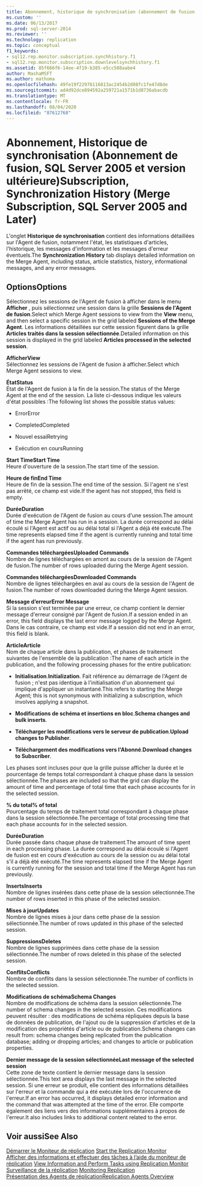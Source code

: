 ```yaml
---
title: Abonnement, historique de synchronisation (abonnement de fusion, SQL Server 2005 et versions ultérieures) | Microsoft Docs
ms.custom: ''
ms.date: 06/13/2017
ms.prod: sql-server-2014
ms.reviewer: ''
ms.technology: replication
ms.topic: conceptual
f1_keywords:
- sql12.rep.monitor.subscription.synchhistory.f1
- sql12.rep.monitor.subscription.downlevelsynchhistory.f1
ms.assetid: 85f666f6-14ee-4f19-b385-e5cc508aabe4
author: MashaMSFT
ms.author: mathoma
ms.openlocfilehash: 49fe19f22976116813ac2454b2d08fc1fe47d8de
ms.sourcegitcommit: ad4d92dce894592a259721a1571b1d8736abacdb
ms.translationtype: MT
ms.contentlocale: fr-FR
ms.lasthandoff: 08/04/2020
ms.locfileid: "87612768"
---
```

# <a name="subscription-synchronization-history-merge-subscription-sql-server-2005-and-later"></a><span data-ttu-id="e83c6-102">Abonnement, Historique de synchronisation (Abonnement de fusion, SQL Server 2005 et version ultérieure)</span><span class="sxs-lookup"><span data-stu-id="e83c6-102">Subscription, Synchronization History (Merge Subscription, SQL Server 2005 and Later)</span></span>
  <span data-ttu-id="e83c6-103">L'onglet **Historique de synchronisation** contient des informations détaillées sur l'Agent de fusion, notamment l'état, les statistiques d'articles, l'historique, les messages d'information et les messages d'erreur éventuels.</span><span class="sxs-lookup"><span data-stu-id="e83c6-103">The **Synchronization History** tab displays detailed information on the Merge Agent, including status, article statistics, history, informational messages, and any error messages.</span></span>  
  
## <a name="options"></a><span data-ttu-id="e83c6-104">Options</span><span class="sxs-lookup"><span data-stu-id="e83c6-104">Options</span></span>  
 <span data-ttu-id="e83c6-105">Sélectionnez les sessions de l'Agent de fusion à afficher dans le menu **Afficher** , puis sélectionnez une session dans la grille **Sessions de l'Agent de fusion**.</span><span class="sxs-lookup"><span data-stu-id="e83c6-105">Select which Merge Agent sessions to view from the **View** menu, and then select a specific session in the grid labeled **Sessions of the Merge Agent**.</span></span> <span data-ttu-id="e83c6-106">Les informations détaillées sur cette session figurent dans la grille **Articles traités dans la session sélectionnée**.</span><span class="sxs-lookup"><span data-stu-id="e83c6-106">Detailed information on this session is displayed in the grid labeled **Articles processed in the selected session**.</span></span>  
  
 <span data-ttu-id="e83c6-107">**Afficher**</span><span class="sxs-lookup"><span data-stu-id="e83c6-107">**View**</span></span>  
 <span data-ttu-id="e83c6-108">Sélectionnez les sessions de l'Agent de fusion à afficher.</span><span class="sxs-lookup"><span data-stu-id="e83c6-108">Select which Merge Agent sessions to view.</span></span>  
  
 <span data-ttu-id="e83c6-109">**État**</span><span class="sxs-lookup"><span data-stu-id="e83c6-109">**Status**</span></span>  
 <span data-ttu-id="e83c6-110">État de l'Agent de fusion à la fin de la session.</span><span class="sxs-lookup"><span data-stu-id="e83c6-110">The status of the Merge Agent at the end of the session.</span></span> <span data-ttu-id="e83c6-111">La liste ci-dessous indique les valeurs d'état possibles :</span><span class="sxs-lookup"><span data-stu-id="e83c6-111">The following list shows the possible status values:</span></span>  
  
-   <span data-ttu-id="e83c6-112">Error</span><span class="sxs-lookup"><span data-stu-id="e83c6-112">Error</span></span>  
  
-   <span data-ttu-id="e83c6-113">Completed</span><span class="sxs-lookup"><span data-stu-id="e83c6-113">Completed</span></span>  
  
-   <span data-ttu-id="e83c6-114">Nouvel essai</span><span class="sxs-lookup"><span data-stu-id="e83c6-114">Retrying</span></span>  
  
-   <span data-ttu-id="e83c6-115">Exécution en cours</span><span class="sxs-lookup"><span data-stu-id="e83c6-115">Running</span></span>  
  
 <span data-ttu-id="e83c6-116">**Start Time**</span><span class="sxs-lookup"><span data-stu-id="e83c6-116">**Start Time**</span></span>  
 <span data-ttu-id="e83c6-117">Heure d'ouverture de la session.</span><span class="sxs-lookup"><span data-stu-id="e83c6-117">The start time of the session.</span></span>  
  
 <span data-ttu-id="e83c6-118">**Heure de fin**</span><span class="sxs-lookup"><span data-stu-id="e83c6-118">**End Time**</span></span>  
 <span data-ttu-id="e83c6-119">Heure de fin de la session.</span><span class="sxs-lookup"><span data-stu-id="e83c6-119">The end time of the session.</span></span> <span data-ttu-id="e83c6-120">Si l'agent ne s'est pas arrêté, ce champ est vide.</span><span class="sxs-lookup"><span data-stu-id="e83c6-120">If the agent has not stopped, this field is empty.</span></span>  
  
 <span data-ttu-id="e83c6-121">**Durée**</span><span class="sxs-lookup"><span data-stu-id="e83c6-121">**Duration**</span></span>  
 <span data-ttu-id="e83c6-122">Durée d'exécution de l'Agent de fusion au cours d'une session.</span><span class="sxs-lookup"><span data-stu-id="e83c6-122">The amount of time the Merge Agent has run in a session.</span></span> <span data-ttu-id="e83c6-123">La durée correspond au délai écoulé si l'Agent est actif ou au délai total si l'Agent a déjà été exécuté.</span><span class="sxs-lookup"><span data-stu-id="e83c6-123">The time represents elapsed time if the agent is currently running and total time if the agent has run previously.</span></span>  
  
 <span data-ttu-id="e83c6-124">**Commandes téléchargées**</span><span class="sxs-lookup"><span data-stu-id="e83c6-124">**Uploaded Commands**</span></span>  
 <span data-ttu-id="e83c6-125">Nombre de lignes téléchargées en amont au cours de la session de l'Agent de fusion.</span><span class="sxs-lookup"><span data-stu-id="e83c6-125">The number of rows uploaded during the Merge Agent session.</span></span>  
  
 <span data-ttu-id="e83c6-126">**Commandes téléchargées**</span><span class="sxs-lookup"><span data-stu-id="e83c6-126">**Downloaded Commands**</span></span>  
 <span data-ttu-id="e83c6-127">Nombre de lignes téléchargées en aval au cours de la session de l'Agent de fusion.</span><span class="sxs-lookup"><span data-stu-id="e83c6-127">The number of rows downloaded during the Merge Agent session.</span></span>  
  
 <span data-ttu-id="e83c6-128">**Message d’erreur**</span><span class="sxs-lookup"><span data-stu-id="e83c6-128">**Error Message**</span></span>  
 <span data-ttu-id="e83c6-129">Si la session s'est terminée par une erreur, ce champ contient le dernier message d'erreur consigné par l'Agent de fusion.</span><span class="sxs-lookup"><span data-stu-id="e83c6-129">If a session ended in an error, this field displays the last error message logged by the Merge Agent.</span></span> <span data-ttu-id="e83c6-130">Dans le cas contraire, ce champ est vide.</span><span class="sxs-lookup"><span data-stu-id="e83c6-130">If a session did not end in an error, this field is blank.</span></span>  
  
 <span data-ttu-id="e83c6-131">**Article**</span><span class="sxs-lookup"><span data-stu-id="e83c6-131">**Article**</span></span>  
 <span data-ttu-id="e83c6-132">Nom de chaque article dans la publication, et phases de traitement suivantes de l'ensemble de la publication :</span><span class="sxs-lookup"><span data-stu-id="e83c6-132">The name of each article in the publication, and the following processing phases for the entire publication:</span></span>  
  
-   <span data-ttu-id="e83c6-133">**Initialisation**.</span><span class="sxs-lookup"><span data-stu-id="e83c6-133">**Initialization**.</span></span> <span data-ttu-id="e83c6-134">Fait référence au démarrage de l'Agent de fusion ; n'est pas identique à l'initialisation d'un abonnement qui implique d'appliquer un instantané.</span><span class="sxs-lookup"><span data-stu-id="e83c6-134">This refers to starting the Merge Agent; this is not synonymous with initializing a subscription, which involves applying a snapshot.</span></span>  
  
-   <span data-ttu-id="e83c6-135">**Modifications de schéma et insertions en bloc**.</span><span class="sxs-lookup"><span data-stu-id="e83c6-135">**Schema changes and bulk inserts**.</span></span>  
  
-   <span data-ttu-id="e83c6-136">**Télécharger les modifications vers le serveur de publication**.</span><span class="sxs-lookup"><span data-stu-id="e83c6-136">**Upload changes to Publisher**.</span></span>  
  
-   <span data-ttu-id="e83c6-137">**Téléchargement des modifications vers l'Abonné**.</span><span class="sxs-lookup"><span data-stu-id="e83c6-137">**Download changes to Subscriber**.</span></span>  
  
 <span data-ttu-id="e83c6-138">Les phases sont incluses pour que la grille puisse afficher la durée et le pourcentage de temps total correspondant à chaque phase dans la session sélectionnée.</span><span class="sxs-lookup"><span data-stu-id="e83c6-138">The phases are included so that the grid can display the amount of time and percentage of total time that each phase accounts for in the selected session.</span></span>  
  
 <span data-ttu-id="e83c6-139">**% du total**</span><span class="sxs-lookup"><span data-stu-id="e83c6-139">**% of total**</span></span>  
 <span data-ttu-id="e83c6-140">Pourcentage du temps de traitement total correspondant à chaque phase dans la session sélectionnée.</span><span class="sxs-lookup"><span data-stu-id="e83c6-140">The percentage of total processing time that each phase accounts for in the selected session.</span></span>  
  
 <span data-ttu-id="e83c6-141">**Durée**</span><span class="sxs-lookup"><span data-stu-id="e83c6-141">**Duration**</span></span>  
 <span data-ttu-id="e83c6-142">Durée passée dans chaque phase de traitement.</span><span class="sxs-lookup"><span data-stu-id="e83c6-142">The amount of time spent in each processing phase.</span></span> <span data-ttu-id="e83c6-143">La durée correspond au délai écoulé si l'Agent de fusion est en cours d'exécution au cours de la session ou au délai total s'il a déjà été exécuté.</span><span class="sxs-lookup"><span data-stu-id="e83c6-143">The time represents elapsed time if the Merge Agent is currently running for the session and total time if the Merge Agent has run previously.</span></span>  
  
 <span data-ttu-id="e83c6-144">**Inserts**</span><span class="sxs-lookup"><span data-stu-id="e83c6-144">**Inserts**</span></span>  
 <span data-ttu-id="e83c6-145">Nombre de lignes insérées dans cette phase de la session sélectionnée.</span><span class="sxs-lookup"><span data-stu-id="e83c6-145">The number of rows inserted in this phase of the selected session.</span></span>  
  
 <span data-ttu-id="e83c6-146">**Mises à jour**</span><span class="sxs-lookup"><span data-stu-id="e83c6-146">**Updates**</span></span>  
 <span data-ttu-id="e83c6-147">Nombre de lignes mises à jour dans cette phase de la session sélectionnée.</span><span class="sxs-lookup"><span data-stu-id="e83c6-147">The number of rows updated in this phase of the selected session.</span></span>  
  
 <span data-ttu-id="e83c6-148">**Suppressions**</span><span class="sxs-lookup"><span data-stu-id="e83c6-148">**Deletes**</span></span>  
 <span data-ttu-id="e83c6-149">Nombre de lignes supprimées dans cette phase de la session sélectionnée.</span><span class="sxs-lookup"><span data-stu-id="e83c6-149">The number of rows deleted in this phase of the selected session.</span></span>  
  
 <span data-ttu-id="e83c6-150">**Conflits**</span><span class="sxs-lookup"><span data-stu-id="e83c6-150">**Conflicts**</span></span>  
 <span data-ttu-id="e83c6-151">Nombre de conflits dans la session sélectionnée.</span><span class="sxs-lookup"><span data-stu-id="e83c6-151">The number of conflicts in the selected session.</span></span>  
  
 <span data-ttu-id="e83c6-152">**Modifications de schéma**</span><span class="sxs-lookup"><span data-stu-id="e83c6-152">**Schema Changes**</span></span>  
 <span data-ttu-id="e83c6-153">Nombre de modifications de schéma dans la session sélectionnée.</span><span class="sxs-lookup"><span data-stu-id="e83c6-153">The number of schema changes in the selected session.</span></span> <span data-ttu-id="e83c6-154">Ces modifications peuvent résulter : des modifications de schéma répliquées depuis la base de données de publication, de l'ajout ou de la suppression d'articles et de la modification des propriétés d'article ou de publication.</span><span class="sxs-lookup"><span data-stu-id="e83c6-154">Schema changes can result from: schema changes being replicated from the publication database; adding or dropping articles; and changes to article or publication properties.</span></span>  
  
 <span data-ttu-id="e83c6-155">**Dernier message de la session sélectionnée**</span><span class="sxs-lookup"><span data-stu-id="e83c6-155">**Last message of the selected session**</span></span>  
 <span data-ttu-id="e83c6-156">Cette zone de texte contient le dernier message dans la session sélectionnée.</span><span class="sxs-lookup"><span data-stu-id="e83c6-156">This text area displays the last message in the selected session.</span></span> <span data-ttu-id="e83c6-157">Si une erreur se produit, elle contient des informations détaillées sur l'erreur et la commande qui a été exécutée lors de l'occurrence de l'erreur.</span><span class="sxs-lookup"><span data-stu-id="e83c6-157">If an error has occurred, it displays detailed error information and the command that was attempted at the time of the error.</span></span> <span data-ttu-id="e83c6-158">Elle comporte également des liens vers des informations supplémentaires à propos de l'erreur.</span><span class="sxs-lookup"><span data-stu-id="e83c6-158">It also includes links to additional content related to the error.</span></span>  
  
## <a name="see-also"></a><span data-ttu-id="e83c6-159">Voir aussi</span><span class="sxs-lookup"><span data-stu-id="e83c6-159">See Also</span></span>  
 <span data-ttu-id="e83c6-160">[Démarrer le Moniteur de réplication](monitor/start-the-replication-monitor.md) </span><span class="sxs-lookup"><span data-stu-id="e83c6-160">[Start the Replication Monitor](monitor/start-the-replication-monitor.md) </span></span>  
 <span data-ttu-id="e83c6-161">[Afficher des informations et effectuer des tâches à l’aide du moniteur de réplication](monitor/view-information-and-perform-tasks-replication-monitor.md) </span><span class="sxs-lookup"><span data-stu-id="e83c6-161">[View Information and Perform Tasks using Replication Monitor](monitor/view-information-and-perform-tasks-replication-monitor.md) </span></span>  
 <span data-ttu-id="e83c6-162">[Surveillance de la réplication](monitoring-replication.md) </span><span class="sxs-lookup"><span data-stu-id="e83c6-162">[Monitoring Replication](monitoring-replication.md) </span></span>  
 [<span data-ttu-id="e83c6-163">Présentation des Agents de réplication</span><span class="sxs-lookup"><span data-stu-id="e83c6-163">Replication Agents Overview</span></span>](agents/replication-agents-overview.md)  
  
  
